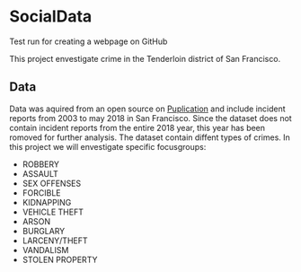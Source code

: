 # SocialData
Test run for creating a webpage on GitHub

This project envestigate crime in the Tenderloin district of San Francisco. 

## Data
Data was aquired from an open source on [Puplication](https://datasf.org/opendata/) and include incident reports from 2003 to may 2018 in San Francisco. Since the dataset does not contain incident reports from the entire 2018 year, this year has been romoved for further analysis. The dataset contain diffent types of crimes. In this project we will envestigate specific focusgroups:
* ROBBERY
* ASSAULT
* SEX OFFENSES
* FORCIBLE
* KIDNAPPING
* VEHICLE THEFT
* ARSON
* BURGLARY
* LARCENY/THEFT
* VANDALISM
* STOLEN PROPERTY



